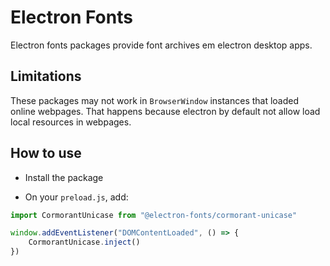 # Electron Fonts

Electron fonts packages provide font archives em electron desktop apps.

## Limitations

These packages may not work in `BrowserWindow` instances that loaded online webpages. That happens because electron by default not allow load local resources in webpages.

## How to use

* Install the package

* On your `preload.js`, add:

```ts
import CormorantUnicase from "@electron-fonts/cormorant-unicase"

window.addEventListener("DOMContentLoaded", () => {
    CormorantUnicase.inject()
})
```